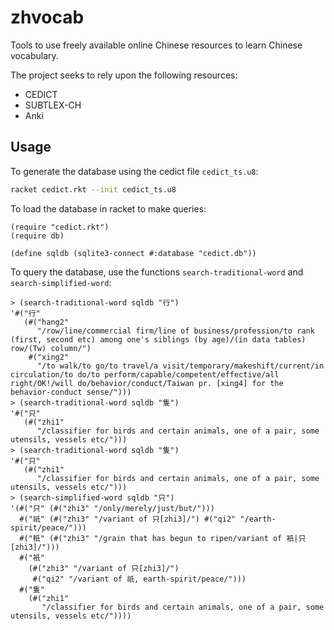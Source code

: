 # zhvocab

Tools to use freely available online Chinese resources to learn
Chinese vocabulary.

The project seeks to rely upon the following resources:

- CEDICT
- SUBTLEX-CH
- Anki

## Usage

To generate the database using the cedict file ```cedict_ts.u8```:

```sh
racket cedict.rkt --init cedict_ts.u8
```

To load the database in racket to make queries:

```racket
(require "cedict.rkt")
(require db)

(define sqldb (sqlite3-connect #:database "cedict.db"))
```

To query the database, use the functions ```search-traditional-word``` and ```search-simplified-word```:

```racket
> (search-traditional-word sqldb "行")
'#("行"
   (#("hang2"
      "/row/line/commercial firm/line of business/profession/to rank (first, second etc) among one's siblings (by age)/(in data tables) row/(Tw) column/")
    #("xing2"
      "/to walk/to go/to travel/a visit/temporary/makeshift/current/in circulation/to do/to perform/capable/competent/effective/all right/OK!/will do/behavior/conduct/Taiwan pr. [xing4] for the behavior-conduct sense/")))
> (search-traditional-word sqldb "隻")
'#("只"
   (#("zhi1"
      "/classifier for birds and certain animals, one of a pair, some utensils, vessels etc/")))
> (search-traditional-word sqldb "隻")
'#("只"
   (#("zhi1"
      "/classifier for birds and certain animals, one of a pair, some utensils, vessels etc/")))
> (search-simplified-word sqldb "只")
'(#("只" (#("zhi3" "/only/merely/just/but/")))
  #("祇" (#("zhi3" "/variant of 只[zhi3]/") #("qi2" "/earth-spirit/peace/")))
  #("秖" (#("zhi3" "/grain that has begun to ripen/variant of 衹|只[zhi3]/")))
  #("衹"
    (#("zhi3" "/variant of 只[zhi3]/")
     #("qi2" "/variant of 祇, earth-spirit/peace/")))
  #("隻"
    (#("zhi1"
       "/classifier for birds and certain animals, one of a pair, some utensils, vessels etc/"))))
```
